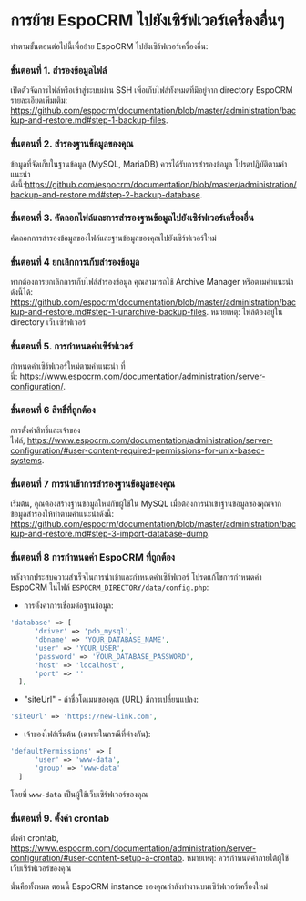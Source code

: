 # การย้าย EspoCRM ไปยังเซิร์ฟเวอร์เครื่องอื่นๆ

ทำตามขั้นตอนต่อไปนี้เพื่อย้าย EspoCRM ไปยังเซิร์ฟเวอร์เครื่องอื่น:

### ขั้นตอนที่ 1. สำรองข้อมูลไฟล์

เปิดตัวจัดการไฟล์หรือเข้าสู่ระบบผ่าน SSH เพื่อเก็บไฟล์ทั้งหมดที่มีอยู่จาก directory EspoCRM รายละเอียดเพิ่มเติม: https://github.com/espocrm/documentation/blob/master/administration/backup-and-restore.md#step-1-backup-files.

### ขั้นตอนที่ 2. สำรองฐานข้อมูลของคุณ

ข้อมูลที่จัดเก็บในฐานข้อมูล (MySQL, MariaDB) ควรได้รับการสำรองข้อมูล โปรดปฏิบัติตามคำแนะนำดังนี้:https://github.com/espocrm/documentation/blob/master/administration/backup-and-restore.md#step-2-backup-database.

### ขั้นตอนที่ 3. คัดลอกไฟล์และการสำรองฐานข้อมูลไปยังเซิร์ฟเวอร์เครื่องอื่น

คัดลอกการสำรองข้อมูลของไฟล์และฐานข้อมูลของคุณไปยังเซิร์ฟเวอร์ใหม่

### ขั้นตอนที่ 4 ยกเลิกการเก็บสำรองข้อมูล

หากต้องการยกเลิกการเก็บไฟล์สำรองข้อมูล คุณสามารถใช้ Archive Manager หรือตามคำแนะนำดังนี้ได้: https://github.com/espocrm/documentation/blob/master/administration/backup-and-restore.md#step-1-unarchive-backup-files. 
หมายเหตุ: ไฟล์ต้องอยู่ใน directory เว็บเซิร์ฟเวอร์ 

### ขั้นตอนที่ 5. การกำหนดค่าเซิร์ฟเวอร์

กำหนดค่าเซิร์ฟเวอร์ใหม่ตามคำแนะนำ ที่นี่: https://www.espocrm.com/documentation/administration/server-configuration/.

### ขั้นตอนที่ 6 สิทธิ์ที่ถูกต้อง

การตั้งค่าสิทธิ์และเจ้าของไฟล์, https://www.espocrm.com/documentation/administration/server-configuration/#user-content-required-permissions-for-unix-based-systems.

### ขั้นตอนที่ 7 การนำเข้าการสำรองฐานข้อมูลของคุณ

เริ่มต้น, คุณต้องสร้างฐานข้อมูลใหม่กับผู้ใช้ใน MySQL เมื่อต้องการนำเข้าฐานข้อมูลของคุณจากข้อมูลสำรองให้ทำตามคำแนะนำดังนี้: https://github.com/espocrm/documentation/blob/master/administration/backup-and-restore.md#step-3-import-database-dump.

### ขั้นตอนที่ 8 การกำหนดค่า EspoCRM ที่ถูกต้อง

หลังจากประสบความสำเร็จในการนำเข้าและกำหนดค่าเซิร์ฟเวอร์ โปรดแก้ไขการกำหนดค่า EspoCRM ในไฟล์ `ESPOCRM_DIRECTORY/data/config.php`:

 * การตั้งค่าการเชื่อมต่อฐานข้อมูล:
  
  ```php
  'database' => [
        'driver' => 'pdo_mysql',
        'dbname' => 'YOUR_DATABASE_NAME',
        'user' => 'YOUR_USER',
        'password' => 'YOUR_DATABASE_PASSWORD',
        'host' => 'localhost',
        'port' => ''
    ],
  ```
   
   * "siteUrl" - ถ้าชื่อโดเมนของคุณ (URL) มีการเปลี่ยนแปลง:
  
  ```php
  'siteUrl' => 'https://new-link.com',
  ```
  
  * เจ้าของไฟล์เริ่มต้น (เฉพาะในกรณีที่ต่างกัน):
  
  ```php
  'defaultPermissions' => [
        'user' => 'www-data',
        'group' => 'www-data'
    ]
  ```

  โดยที่ `www-data` เป็นผู้ใช้เว็บเซิร์ฟเวอร์ของคุณ

### ขั้นตอนที่ 9. ตั้งค่า crontab

ตั้งค่า crontab, https://www.espocrm.com/documentation/administration/server-configuration/#user-content-setup-a-crontab.
หมายเหตุ: ควรกำหนดค่าภายใต้ผู้ใช้เว็บเซิร์ฟเวอร์ของคุณ

นั่นคือทั้งหมด ตอนนี้ EspoCRM instance  ของคุณกำลังทำงานบนเซิร์ฟเวอร์เครื่องใหม่ 
